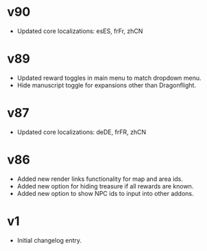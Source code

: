 # v90

* Updated core localizations: esES, frFr, zhCN

# v89

* Updated reward toggles in main menu to match dropdown menu.
* Hide manuscript toggle for expansions other than Dragonflight.

# v87

* Updated core localizations: deDE, frFR, zhCN

# v86

* Added new render links functionality for map and area ids.
* Added new option for hiding treasure if all rewards are known.
* Added new option to show NPC ids to input into other addons.

# v1

* Initial changelog entry.
